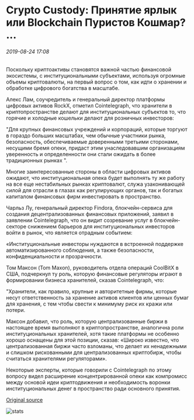 # Crypto Custody: Принятие ярлык или Blockchain Пуристов Кошмар? ...

###### 2019-08-24 17:08

Поскольку криптоактивы становятся важной частью финансовой экосистемы, с институциональными субъектами, используя огромные объемы криптовалюты, на первый вопрос о том, как идти о хранении и обработке цифрового богатства в масштабе.

Алекс Лам, соучредитель и генеральный директор платформы цифровых активов RockX, отметил Cointelegraph, что хранители в криптопространстве делают для институциональных субъектов то, что горячие и холодные кошельки делают для розничных инвесторов:

"Для крупных финансовых учреждений и корпораций, которые торгуют в гораздо больших масштабах, чем обычные участники рынка, безопасность, обеспечиваемые доверенными третьими сторонами, несущими бремя опеки, придаст этим унаследовавшим организациям уверенность и определенности они стали ожидать в более традиционных рынках ".

Многие заинтересованные стороны в области цифровых активов ожидают, что институциональная опека будет выполнять ту же работу на все еще нестабильных рынках криптовалют, служа узаконивающей силой для отрасли в глазах как регулирующих органов, так и богатых капиталом финансовых фирм инвестировать в пространство.

Чарльз Лу, генеральный директор Findora, блокчейн-сервиса для создания децентрализованных финансовых приложений, заявил в заявлении Cointelegraph, что он видит созревание услуг в блокчейн-секторе снижением барьеров для институциональных инвесторов войти в рынок, что является отрадным событием:

«Институциональные инвесторы нуждаются в встроенной поддержке автоматизированного соблюдения, а также безопасности, конфиденциальности и прозрачности.

Том Максон (Tom Maxon), руководитель отдела операций CoolBitX в США, подчеркнул ту роль, которую финансовые регуляторы играют в формировании бизнеса хранителей, сказав Cointelegraph, что:

"Хранители, как правило, крупные и авторитетные фирмы, которые несут ответственность за хранение активов клиентов или ценных бумаг для хранения, с тем чтобы свести к минимуму риск их кражи или потери.

Максон добавил, что роль, которую централизованные биржи в настоящее время выполняют в криптопространстве, аналогична роли институциональных хранителей, хотя такие платформы не особенно хорошо оснащены для этой позиции, сказав: «Широко известно, что централизованная биржи часто взломаны, что делает их ненадежными и слишком рискованными для централизованных криптобирж, чтобы считаться хранителями регуляторами».

Некоторые эксперты, которые говорили с Cointelegraph по этому вопросу видел расширение концентрированной опеки как компромисс между основой идеи криптодвижения и необходимость воронки институциональных денег в пространство ради основного принятия.

[Original source](https://cointelegraph.com/news/crypto-custody-adoption-shortcut-or-blockchain-purists-nightmare)

![stats](https://c.statcounter.com/11760860/0/a89fa40b/1/ "stats")